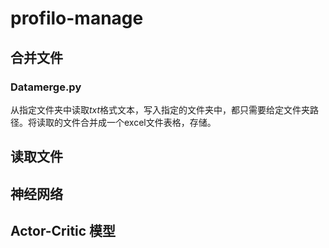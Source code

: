 # profilo-manage  
## 合并文件 
### Datamerge.py
从指定文件夹中读取*txt*格式文本，写入指定的文件夹中，都只需要给定文件夹路径。将读取的文件合并成一个excel文件表格，存储。
## 读取文件
## 神经网络
## Actor-Critic 模型
